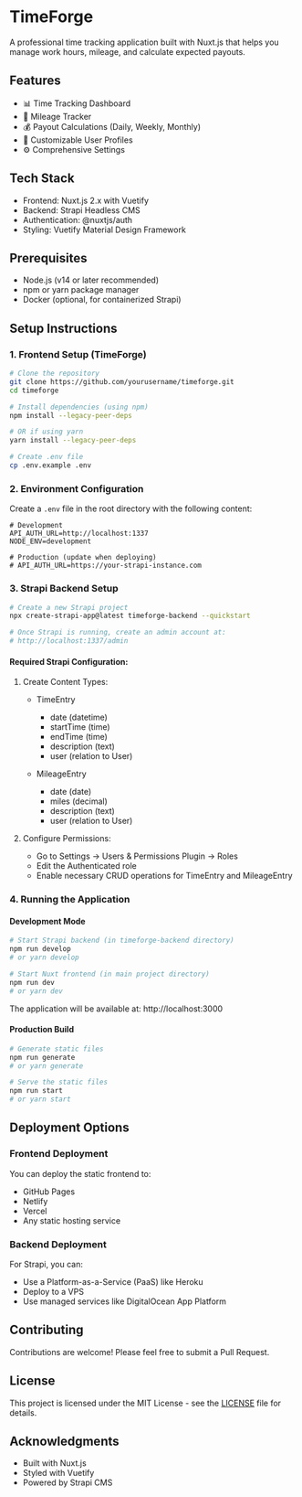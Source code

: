 # TimeForge

A professional time tracking application built with Nuxt.js that helps you manage work hours, mileage, and calculate expected payouts.

## Features

- 📊 Time Tracking Dashboard
- 🚗 Mileage Tracker
- 💰 Payout Calculations (Daily, Weekly, Monthly)
- 👤 Customizable User Profiles
- ⚙️ Comprehensive Settings

## Tech Stack

- Frontend: Nuxt.js 2.x with Vuetify
- Backend: Strapi Headless CMS
- Authentication: @nuxtjs/auth
- Styling: Vuetify Material Design Framework

## Prerequisites

- Node.js (v14 or later recommended)
- npm or yarn package manager
- Docker (optional, for containerized Strapi)

## Setup Instructions

### 1. Frontend Setup (TimeForge)

```bash
# Clone the repository
git clone https://github.com/yourusername/timeforge.git
cd timeforge

# Install dependencies (using npm)
npm install --legacy-peer-deps

# OR if using yarn
yarn install --legacy-peer-deps

# Create .env file
cp .env.example .env
```

### 2. Environment Configuration

Create a `.env` file in the root directory with the following content:

```
# Development
API_AUTH_URL=http://localhost:1337
NODE_ENV=development

# Production (update when deploying)
# API_AUTH_URL=https://your-strapi-instance.com
```

### 3. Strapi Backend Setup

```bash
# Create a new Strapi project
npx create-strapi-app@latest timeforge-backend --quickstart

# Once Strapi is running, create an admin account at:
# http://localhost:1337/admin
```

#### Required Strapi Configuration:

1. Create Content Types:

   - TimeEntry

     - date (datetime)
     - startTime (time)
     - endTime (time)
     - description (text)
     - user (relation to User)

   - MileageEntry
     - date (date)
     - miles (decimal)
     - description (text)
     - user (relation to User)

2. Configure Permissions:
   - Go to Settings → Users & Permissions Plugin → Roles
   - Edit the Authenticated role
   - Enable necessary CRUD operations for TimeEntry and MileageEntry

### 4. Running the Application

#### Development Mode

```bash
# Start Strapi backend (in timeforge-backend directory)
npm run develop
# or yarn develop

# Start Nuxt frontend (in main project directory)
npm run dev
# or yarn dev
```

The application will be available at: http://localhost:3000

#### Production Build

```bash
# Generate static files
npm run generate
# or yarn generate

# Serve the static files
npm run start
# or yarn start
```

## Deployment Options

### Frontend Deployment

You can deploy the static frontend to:

- GitHub Pages
- Netlify
- Vercel
- Any static hosting service

### Backend Deployment

For Strapi, you can:

- Use a Platform-as-a-Service (PaaS) like Heroku
- Deploy to a VPS
- Use managed services like DigitalOcean App Platform

## Contributing

Contributions are welcome! Please feel free to submit a Pull Request.

## License

This project is licensed under the MIT License - see the [LICENSE](LICENSE) file for details.

## Acknowledgments

- Built with Nuxt.js
- Styled with Vuetify
- Powered by Strapi CMS
